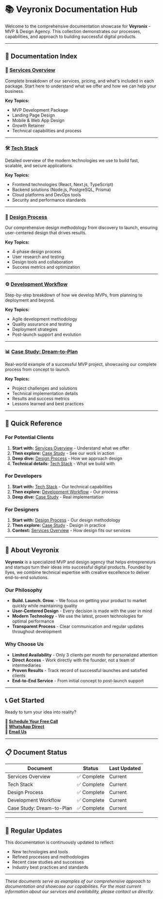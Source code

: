 # 📚 Veyronix Documentation Hub

Welcome to the comprehensive documentation showcase for **Veyronix** - MVP & Design Agency. This collection demonstrates our processes, capabilities, and approach to building successful digital products.

---

## 📖 Documentation Index

### 🚀 **[Services Overview](./SERVICES_OVERVIEW.md)**
Complete breakdown of our services, pricing, and what's included in each package. Start here to understand what we offer and how we can help your business.

**Key Topics:**
- MVP Development Package
- Landing Page Design
- Mobile & Web App Design
- Growth Retainer
- Technical capabilities and process

---

### 🛠️ **[Tech Stack](./TECH_STACK.md)**
Detailed overview of the modern technologies we use to build fast, scalable, and secure applications.

**Key Topics:**
- Frontend technologies (React, Next.js, TypeScript)
- Backend solutions (Node.js, PostgreSQL, Prisma)
- Cloud platforms and DevOps tools
- Security and performance standards

---

### 🎨 **[Design Process](./DESIGN_PROCESS.md)**
Our comprehensive design methodology from discovery to launch, ensuring user-centered design that drives results.

**Key Topics:**
- 4-phase design process
- User research and testing
- Design tools and collaboration
- Success metrics and optimization

---

### ⚙️ **[Development Workflow](./DEVELOPMENT_WORKFLOW.md)**
Step-by-step breakdown of how we develop MVPs, from planning to deployment and beyond.

**Key Topics:**
- Agile development methodology
- Quality assurance and testing
- Deployment strategies
- Post-launch support and evolution

---

### 📊 **[Case Study: Dream-to-Plan](./CASE_STUDY_DREAMTOPLAN.md)**
Real-world example of a successful MVP project, showcasing our complete process from concept to launch.

**Key Topics:**
- Project challenges and solutions
- Technical implementation details
- Results and success metrics
- Lessons learned and best practices

---

## 🎯 Quick Reference

### **For Potential Clients**
1. **Start with:** [Services Overview](./SERVICES_OVERVIEW.md) - Understand what we offer
2. **Then explore:** [Case Study](./CASE_STUDY_DREAMTOPLAN.md) - See our work in action
3. **Deep dive:** [Design Process](./DESIGN_PROCESS.md) - How we approach design
4. **Technical details:** [Tech Stack](./TECH_STACK.md) - What we build with

### **For Developers**
1. **Start with:** [Tech Stack](./TECH_STACK.md) - Our technical capabilities
2. **Then explore:** [Development Workflow](./DEVELOPMENT_WORKFLOW.md) - Our process
3. **Deep dive:** [Case Study](./CASE_STUDY_DREAMTOPLAN.md) - Real implementation

### **For Designers**
1. **Start with:** [Design Process](./DESIGN_PROCESS.md) - Our design methodology
2. **Then explore:** [Case Study](./CASE_STUDY_DREAMTOPLAN.md) - Design in practice
3. **Context:** [Services Overview](./SERVICES_OVERVIEW.md) - How design fits our services

---

## 🌟 About Veyronix

**Veyronix** is a specialized MVP and design agency that helps entrepreneurs and startups turn their ideas into successful digital products. Founded by Ilyes, we combine technical expertise with creative excellence to deliver end-to-end solutions.

### **Our Philosophy**
- **Build. Launch. Grow.** - We focus on getting your product to market quickly while maintaining quality
- **User-Centered Design** - Every decision is made with the user in mind
- **Modern Technology** - We use the latest, proven technologies for optimal performance
- **Transparent Process** - Clear communication and regular updates throughout development

### **Why Choose Us**
- **Limited Availability** - Only 3 clients per month for personalized attention
- **Direct Access** - Work directly with the founder, not a team of intermediaries
- **Proven Results** - Track record of successful launches and satisfied clients
- **End-to-End Service** - From initial concept to post-launch support

---

## 📞 Get Started

Ready to turn your idea into reality?

**📅 [Schedule Your Free Call](https://calendly.com/ilyes-sissaoui/30min)**  
**💬 [WhatsApp Direct](https://wa.me/213674130077)**  
**📧 [Email Us](mailto:hello@veyronix.com)**

---

## 📋 Document Status

| Document | Status | Last Updated |
|----------|--------|--------------|
| Services Overview | ✅ Complete | Current |
| Tech Stack | ✅ Complete | Current |
| Design Process | ✅ Complete | Current |
| Development Workflow | ✅ Complete | Current |
| Case Study: Dream-to-Plan | ✅ Complete | Current |

---

## 🔄 Regular Updates

This documentation is continuously updated to reflect:
- New technologies and tools
- Refined processes and methodologies
- Recent case studies and successes
- Industry best practices and standards

---

*These documents serve as examples of our comprehensive approach to documentation and showcase our capabilities. For the most current information about our services and availability, please contact us directly.* 